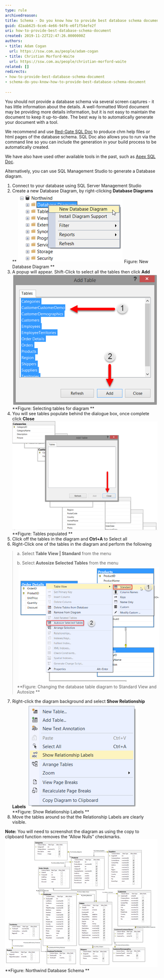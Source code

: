 ```yaml
---
type: rule
archivedreason: 
title: Schema - Do you know how to provide best database schema document?
guid: d2aab625-6ce6-4e66-94f6-e6f1f54efe2f
uri: how-to-provide-best-database-schema-document
created: 2019-11-22T22:47:26.0000000Z
authors:
- title: Adam Cogan
  url: https://ssw.com.au/people/adam-cogan
- title: Christian Morford-Waite
  url: https://ssw.com.au/people/christian-morford-waite
related: []
redirects:
- how-to-provide-best-database-schema-document
- schema-do-you-know-how-to-provide-best-database-schema-document

---
```


You should not provide a database schema via several screen captures - it has little information about the details. A well-formatted Word document may be providing more details information, but it is not easy to maintain the document to keep it up-to-date. The best way is to automatically generate your document with a tool.

<!--endintro-->

We recommend and use [Red-Gate SQL Doc](https://www.ssw.com.au/ssw/Standards/DeveloperGeneral/SQLservertools.aspx#SqlDoc) to produce chm help files or html pages of the database schema. SQL Doc also allows you to run via the command line so you can include the generation in your build process to be automatically created.

We have also have used other available tools in the past, such as [Apex SQL Doc](https://www.ssw.com.au/ssw/Standards/DeveloperGeneral/SQLservertools.aspx#ApexSqlDoc).

Alternatively, you can use SQL Management Studio to generate a Database diagram.
1.	Connect to your database using SQL Server Management Studio
2.	Create a new Database Diagram, by right-clicking  **Database Diagrams**
 **<img src="SqlDiagramNew.png" alt="" style="margin:5px;">Figure: New Database Diagram
** 
3.	A popup will appear. Shift-Click to select all the tables then click  **Add**
![](SqlDiagramSelectingTables.png) **Figure: Selecting tables for diagram
** 
4.	You will see tables populate behind the dialogue box, once complete click  **Close**
![](SqlDiagramTablesPopulated.png) **Figure: Tables populated
** 
5.	Click off the tables in the diagram and  **Ctrl+A** to Select all
6.	Right-Click one of the tables in the diagram and perform the following


> a.	Select  **Table View | Standard** from the menu
> 
> b.	Select  **Autosize Selected Tables** from the menu
> <img src="SqlDiagramStandardAutoSize.png" alt="" style="margin:5px;width:532px;"> **Figure: Changing the database table diagram to Standard View and Autosize
> **


7.	Right-click the diagram background and select  **Show Relationship Labels**
![](SqlDiagramShowRelationshipLabels.png) **Figure: Show Relationship Labels
** 
8.	Move the tables around so that the Relationship Labels are clearly visible.

**Note:** You will need to screenshot the diagram as using the copy to clipboard function removes the “Allow Nulls” checkmarks.
![](SqlDiagramNorthwindSchema.png) **Figure: Northwind Database Schema
**
